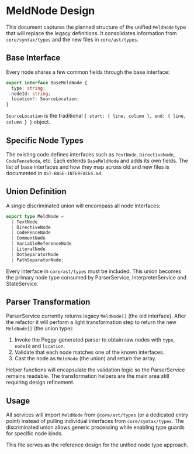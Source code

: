 # MeldNode Design

This document captures the planned structure of the unified `MeldNode` type that will replace the legacy definitions. It consolidates information from `core/syntax/types` and the new files in `core/ast/types`.

## Base Interface

Every node shares a few common fields through the base interface:

```typescript
export interface BaseMeldNode {
  type: string;
  nodeId: string;
  location?: SourceLocation;
}
```

`SourceLocation` is the traditional `{ start: { line, column }, end: { line, column } }` object.

## Specific Node Types

The existing code defines interfaces such as `TextNode`, `DirectiveNode`, `CodeFenceNode`, etc.  Each extends `BaseMeldNode` and adds its own fields.  The list of base interfaces and how they map across old and new files is documented in `AST-BASE-INTERFACES.md`.

## Union Definition

A single discriminated union will encompass all node interfaces:

```typescript
export type MeldNode =
  | TextNode
  | DirectiveNode
  | CodeFenceNode
  | CommentNode
  | VariableReferenceNode
  | LiteralNode
  | DotSeparatorNode
  | PathSeparatorNode;
```

Every interface in `core/ast/types` must be included.  This union becomes the primary node type consumed by ParserService, InterpreterService and StateService.

## Parser Transformation

ParserService currently returns legacy `MeldNode[]` (the old interface).  After the refactor it will perform a light transformation step to return the new `MeldNode[]` (the union type):

1. Invoke the Peggy-generated parser to obtain raw nodes with `type`, `nodeId` and `location`.
2. Validate that each node matches one of the known interfaces.
3. Cast the node as `MeldNode` (the union) and return the array.

Helper functions will encapsulate the validation logic so the ParserService remains readable.  The transformation helpers are the main area still requiring design refinement.

## Usage

All services will import `MeldNode` from `@core/ast/types` (or a dedicated entry point) instead of pulling individual interfaces from `core/syntax/types`.  The discriminated union allows generic processing while enabling type guards for specific node kinds.

This file serves as the reference design for the unified node type approach.
